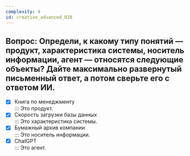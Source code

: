 ```yaml
---
complexity: 4
id: creative_advanced_028
---
```

## Вопрос: Определи, к какому типу понятий — продукт, характеристика системы, носитель информации, агент — относятся следующие объекты? Дайте максимально развернутый письменный ответ, а потом сверьте его с ответом ИИ.

- [x] Книга по менеджменту  
  ::: Это продукт.  
- [x] Скорость загрузки базы данных  
  ::: Это характеристика системы.  
- [x] Бумажный архив компании  
  ::: Это носитель информации.  
- [x] ChatGPT  
  ::: Это агент. 
